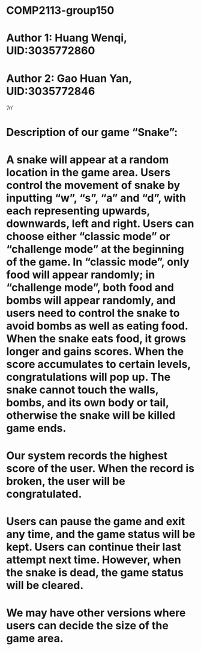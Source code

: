  # COMP2113-group150 
 # Author 1: Huang Wenqi, UID:3035772860
 # Author 2: Gao Huan Yan, UID:3035772846
 ‘/n’
 # Description of our game “Snake”:
 # A snake will appear at a random location in the game area. Users control the movement of snake by inputting “w”, “s”, “a” and “d”, with each representing upwards, downwards, left and right. Users can choose either “classic mode” or “challenge mode” at the beginning of the game. In “classic mode”, only food will appear randomly; in “challenge mode”, both food and bombs will appear randomly, and users need to control the snake to avoid bombs as well as eating food. When the snake eats food, it grows longer and gains scores. When the score accumulates to certain levels, congratulations will pop up. The snake cannot touch the walls, bombs, and its own body or tail, otherwise the snake will be killed game ends.
 # Our system records the highest score of the user. When the record is broken, the user will be congratulated.
 # Users can pause the game and exit any time, and the game status will be kept. Users can continue their last attempt next time. However, when the snake is dead, the game status will be cleared.
 # We may have other versions where users can decide the size of the game area.

